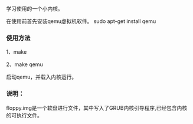 学习使用的一个小内核。

在使用前首先安装qemu虚拟机软件。
sudo apt-get install qemu

### 使用方法

1、make

2、make qemu

启动qemu，并载入内核运行。

### 说明：

floppy.img是一个软盘进行文件，其中写入了GRUB内核引导程序,已经包含内核的可执行文件。